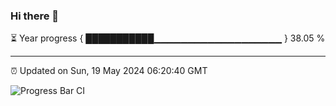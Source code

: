 ### Hi there 👋

⏳ Year progress { ███████████▁▁▁▁▁▁▁▁▁▁▁▁▁▁▁▁▁▁▁ } 38.05 %

---

⏰ Updated on Sun, 19 May 2024 06:20:40 GMT

![Progress Bar CI](https://github.com/liununu/liununu/workflows/Progress%20Bar%20CI/badge.svg)
